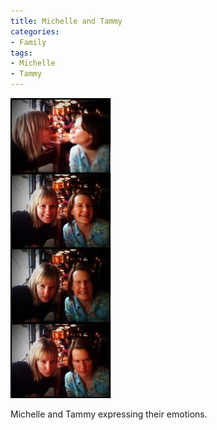 ```yaml
---
title: Michelle and Tammy
categories:
- Family
tags:
- Michelle
- Tammy
---
```


![](/assets/posts/2009/35437169997b9d2941ebdd0268767be9.png)
  



Michelle and Tammy expressing their emotions.
